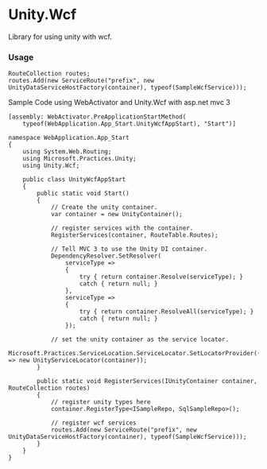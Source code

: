 # Unity.Wcf

Library for using unity with wcf.

### Usage

	RouteCollection routes;
	routes.Add(new ServiceRoute("prefix", new UnityDataServiceHostFactory(container), typeof(SampleWcfService)));

Sample Code using WebActivator and Unity.Wcf with asp.net mvc 3

	[assembly: WebActivator.PreApplicationStartMethod(
		typeof(WebApplication.App_Start.UnityWcfAppStart), "Start")]

	namespace WebApplication.App_Start
	{
		using System.Web.Routing;
		using Microsoft.Practices.Unity;
		using Unity.Wcf;

		public class UnityWcfAppStart
		{
			public static void Start()
			{
				// Create the unity container.
				var container = new UnityContainer();

				// register services with the container.
				RegisterServices(container, RouteTable.Routes);
				
				// Tell MVC 3 to use the Unity DI container.
				DependencyResolver.SetResolver(
					serviceType =>
					{
						try { return container.Resolve(serviceType); }
						catch { return null; }
					},
					serviceType =>
					{
						try { return container.ResolveAll(serviceType); }
						catch { return null; }
					});

				// set the unity container as the service locator.
				Microsoft.Practices.ServiceLocation.ServiceLocator.SetLocatorProvider(() => new UnityServiceLocator(container));
			}

			public static void RegisterServices(IUnityContainer container, RouteCollection routes)
			{
				// register unity types here
				container.RegisterType<ISampleRepo, SqlSampleRepo>();

				// register wcf services
				routes.Add(new ServiceRoute("prefix", new UnityDataServiceHostFactory(container), typeof(SampleWcfService)));
			}
		}
	}

